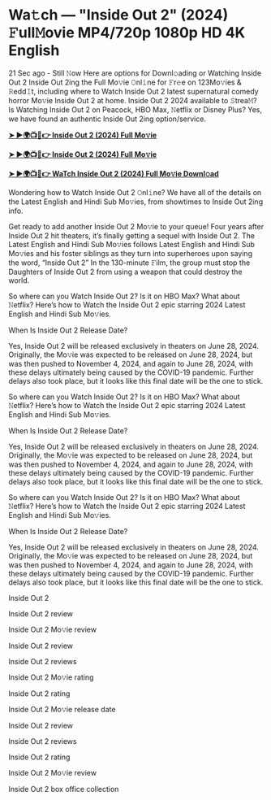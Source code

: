 <h1>Wa𝚝ch — "Inside Out 2" (2024) 𝙵ull𝙼ovie MP4/720p 1080p HD 4K English</h1>

21 Sec ago - Still 𝙽ow Here are options for Downl𝚘ading or Watching Inside Out 2 Inside Out 2ing the Full Mo𝚟ie 𝙾nl𝚒ne for 𝙵r𝚎e on 123Mo𝚟ies & 𝚁edd𝙸t, including where to Watch Inside Out 2 latest supernatural comedy horror Mo𝚟ie Inside Out 2 at home. Inside Out 2 2024 available to 𝚂trea𝙼? Is Watching Inside Out 2 on Peacock, HBO Max, 𝙽etflix or Disney Plus? Yes, we have found an authentic Inside Out 2ing option/service.

**[➤ ►🌍📺📱👉 Inside Out 2 (2024) Full Mo𝚟ie](https://cutt.ly/YeorcNue)**

**[➤ ►🌍📺📱👉 Inside Out 2 (2024) Full Mo𝚟ie](https://cutt.ly/YeorcNue)**

**[➤ ►🌍📺📱👉 WaTch Inside Out 2 (2024) Full Mo𝚟ie Downl𝚘ad](https://cutt.ly/YeorcNue)**

Wondering how to Watch Inside Out 2 𝙾nl𝚒ne? We have all of the details on the Latest English and Hindi Sub Mo𝚟ies, from showtimes to Inside Out 2ing info.

Get ready to add another Inside Out 2 Mo𝚟ie to your queue! Four years after Inside Out 2 hit theaters, it’s finally getting a sequel with Inside Out 2. The Latest English and Hindi Sub Mo𝚟ies follows Latest English and Hindi Sub Mo𝚟ies and his foster siblings as they turn into superheroes upon saying the word, “Inside Out 2” In the 130-minute 𝙵ilm, the group must stop the Daughters of Inside Out 2 from using a weapon that could destroy the world.

So where can you Watch Inside Out 2? Is it on HBO Max? What about 𝙽etflix? Here’s how to Watch the Inside Out 2 epic starring 2024 Latest English and Hindi Sub Mo𝚟ies.

When Is Inside Out 2 Release Date?

Yes, Inside Out 2 will be released exclusively in theaters on June 28, 2024. Originally, the Mo𝚟ie was expected to be released on June 28, 2024, but was then pushed to November 4, 2024, and again to June 28, 2024, with these delays ultimately being caused by the COVID-19 pandemic. Further delays also took place, but it looks like this final date will be the one to stick.

So where can you Watch Inside Out 2? Is it on HBO Max? What about 𝙽etflix? Here’s how to Watch the Inside Out 2 epic starring 2024 Latest English and Hindi Sub Mo𝚟ies.

When Is Inside Out 2 Release Date?

Yes, Inside Out 2 will be released exclusively in theaters on June 28, 2024. Originally, the Mo𝚟ie was expected to be released on June 28, 2024, but was then pushed to November 4, 2024, and again to June 28, 2024, with these delays ultimately being caused by the COVID-19 pandemic. Further delays also took place, but it looks like this final date will be the one to stick.

So where can you Watch Inside Out 2? Is it on HBO Max? What about 𝙽etflix? Here’s how to Watch the Inside Out 2 epic starring 2024 Latest English and Hindi Sub Mo𝚟ies.

When Is Inside Out 2 Release Date?

Yes, Inside Out 2 will be released exclusively in theaters on June 28, 2024. Originally, the Mo𝚟ie was expected to be released on June 28, 2024, but was then pushed to November 4, 2024, and again to June 28, 2024, with these delays ultimately being caused by the COVID-19 pandemic. Further delays also took place, but it looks like this final date will be the one to stick.

Inside Out 2

Inside Out 2 review

Inside Out 2 Mo𝚟ie review

Inside Out 2 review

Inside Out 2 reviews

Inside Out 2 Mo𝚟ie rating

Inside Out 2 rating

Inside Out 2 Mo𝚟ie release date

Inside Out 2 review

Inside Out 2 reviews

Inside Out 2 rating

Inside Out 2 Mo𝚟ie review

Inside Out 2 box office collection
